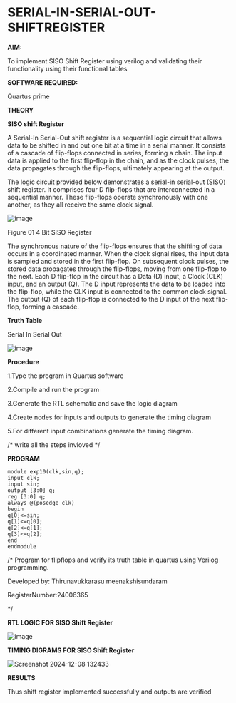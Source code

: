 # SERIAL-IN-SERIAL-OUT-SHIFTREGISTER

**AIM:**

To implement  SISO Shift Register using verilog and validating their functionality using their functional tables

**SOFTWARE REQUIRED:**

Quartus prime

**THEORY**

**SISO shift Register**

A Serial-In Serial-Out shift register is a sequential logic circuit that allows data to be shifted in and out one bit at a time in a serial manner. It consists of a cascade of flip-flops connected in series, forming a chain. The input data is applied to the first flip-flop in the chain, and as the clock pulses, the data propagates through the flip-flops, ultimately appearing at the output.

The logic circuit provided below demonstrates a serial-in serial-out (SISO) shift register. It comprises four D flip-flops that are interconnected in a sequential manner. These flip-flops operate synchronously with one another, as they all receive the same clock signal.

![image](https://github.com/naavaneetha/SERIAL-IN-SERIAL-OUT-SHIFTREGISTER/assets/154305477/e81c4072-37f9-46c6-8145-566764b74c3a)

Figure 01 4 Bit SISO Register

The synchronous nature of the flip-flops ensures that the shifting of data occurs in a coordinated manner. When the clock signal rises, the input data is sampled and stored in the first flip-flop. On subsequent clock pulses, the stored data propagates through the flip-flops, moving from one flip-flop to the next.
Each D flip-flop in the circuit has a Data (D) input, a Clock (CLK) input, and an output (Q). The D input represents the data to be loaded into the flip-flop, while the CLK input is connected to the common clock signal. The output (Q) of each flip-flop is connected to the D input of the next flip-flop, forming a cascade.

**Truth Table**

Serial In Serial Out

![image](https://github.com/user-attachments/assets/dc6e604e-9fe9-463a-a8a1-43db4033b15f)


**Procedure**

1.Type the program in Quartus software

2.Compile and run the program

3.Generate the RTL schematic and save the logic diagram

4.Create nodes for inputs and outputs to generate the timing diagram

5.For different input combinations generate the timing diagram.

/* write all the steps invloved */

**PROGRAM**
```
module exp10(clk,sin,q);
input clk;
input sin;
output [3:0] q;
reg [3:0] q;
always @(posedge clk)
begin
q[0]<=sin;
q[1]<=q[0];
q[2]<=q[1];
q[3]<=q[2];
end
endmodule
```

/* Program for flipflops and verify its truth table in quartus using Verilog programming.

Developed by: Thirunavukkarasu meenakshisundaram

RegisterNumber:24006365

*/

**RTL LOGIC FOR SISO Shift Register**

![image](https://github.com/user-attachments/assets/6b4aa33c-416b-4e5e-a8c8-1db9ec9e620a)


**TIMING DIGRAMS FOR SISO Shift Register**

![Screenshot 2024-12-08 132433](https://github.com/user-attachments/assets/8beaf225-588a-4acb-a431-0d73e82e0429)


**RESULTS**

Thus shift register implemented successfully and outputs are verified
